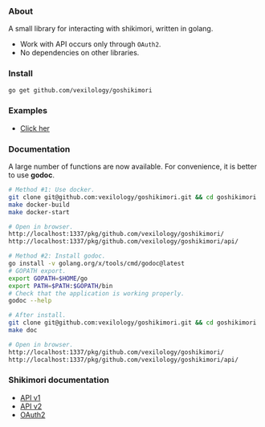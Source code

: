 ### About
A small library for interacting with shikimori, written in golang.
* Work with API occurs only through `OAuth2`.
* No dependencies on other libraries.

### Install
```bash
go get github.com/vexilology/goshikimori
```

### Examples
* [Click her](https://github.com/vexilology/goshikimori/tree/main/examples)

### Documentation
A large number of functions are now available. For convenience, it is better to use **godoc**.
```bash
# Method #1: Use docker.
git clone git@github.com:vexilology/goshikimori.git && cd goshikimori
make docker-build
make docker-start

# Open in browser.
http://localhost:1337/pkg/github.com/vexilology/goshikimori/
http://localhost:1337/pkg/github.com/vexilology/goshikimori/api/
```
```bash
# Method #2: Install godoc.
go install -v golang.org/x/tools/cmd/godoc@latest
# GOPATH export.
export GOPATH=$HOME/go
export PATH=$PATH:$GOPATH/bin
# Check that the application is working properly.
godoc --help

# After install.
git clone git@github.com:vexilology/goshikimori.git && cd goshikimori
make doc

# Open in browser.
http://localhost:1337/pkg/github.com/vexilology/goshikimori/
http://localhost:1337/pkg/github.com/vexilology/goshikimori/api/
```

### Shikimori documentation
* [API v1](https://shikimori.me/api/doc/1.0)
* [API v2](https://shikimori.me/api/doc/2.0)
* [OAuth2](https://shikimori.me/oauth)
